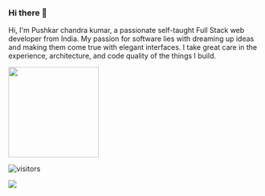 ### Hi there 👋

<!--
**Pushkarchandrakr/Pushkarchandrakr** is a ✨ _special_ ✨ repository because its `README.md` (this file) appears on your GitHub profile.

Here are some ideas to get you started:

- 🔭 I’m currently working on ...
- 🌱 I’m currently learning ...
- 👯 I’m looking to collaborate on ...
- 🤔 I’m looking for help with ...
- 💬 Ask me about ...
- 📫 How to reach me: ...
- 😄 Pronouns: ...
- ⚡ Fun fact: ...
-->
Hi, I'm Pushkar chandra kumar, a passionate self-taught Full Stack web developer  from India. My passion for software lies with dreaming up ideas and making them come true with elegant interfaces. I take great care in the experience, architecture, and code quality of the things I build.

<img height="180em" src="https://github-readme-stats.vercel.app/api?username=pushkarchandrakr&show_icons=true&hide_border=true&&count_private=true&include_all_commits=true" />

![visitors](https://visitor-badge.glitch.me/badge?page_id=page.pushkarchandrakr)

<!--START_SECTION:waka-->
<!--END_SECTION:waka-->
<a href="https://github.com/pushkarchandrakr/convoychat">
  <img align="center" src="https://github-readme-stats.vercel.app/api/top-langs/?username=pushkarchandrakr" />
</a>
